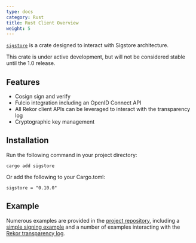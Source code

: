 ```yaml
---
type: docs
category: Rust
title: Rust Client Overview
weight: 5
---
```


[`sigstore`](https://crates.io/crates/sigstore) is a crate designed to interact with Sigstore architecture.

This crate is under active development, but will not be considered stable until the 1.0 release.

## Features

- Cosign sign and verify
- Fulcio integration including an OpenID Connect API
- All Rekor client APIs can be leveraged to interact with the transparency log
- Cryptographic key management

## Installation

Run the following command in your project directory:

```console
cargo add sigstore
```

Or add the following to your Cargo.toml:

`sigstore = "0.10.0"`

## Example

Numerous examples are provided in the [project repository](https://github.com/sigstore/sigstore-rs/tree/main/examples), including a [simple signing example](https://github.com/sigstore/sigstore-rs/tree/main/examples/cosign/sign) and a number of examples interacting with the [Rekor transparency log](https://github.com/sigstore/sigstore-rs/tree/main/examples/rekor).
